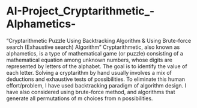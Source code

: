 # AI-Project_Cryptarithmetic_-Alphametics-
“Cryptarithmetic Puzzle Using Backtracking Algorithm &amp; Using Brute-force search (Exhaustive search) Algorithm”
Cryptarithmetic, also known as alphametics, is a type of mathematical game (or puzzle) consisting of a mathematical equation among unknown numbers, whose digits are represented by letters of the alphabet. The goal is to identify the value of each letter. Solving a cryptarithm by hand usually involves a mix of deductions and exhaustive tests of possibilities. To eliminate this human effort/problem, I have used backtracking paradigm of algorithm design. I have also considered using brute-force method, and algorithms that generate all permutations of m choices from n possibilities.
